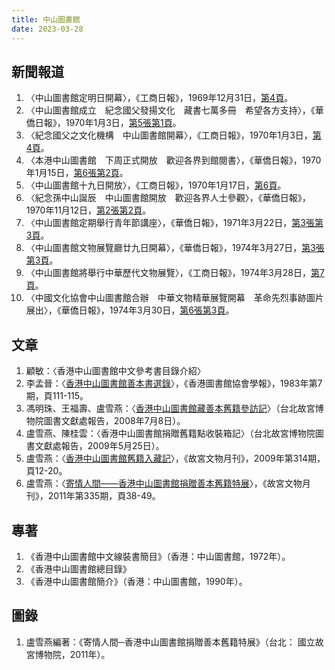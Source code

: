 ```yaml
---
title: 中山圖書館
date: 2023-03-28
---
```

<adsense></adsense>

## 新聞報道
1. 〈中山圖書館定明日開幕〉，《工商日報》，1969年12月31日，[第4頁](https://mmis.hkpl.gov.hk/coverpage/-/coverpage/view?_coverpage_WAR_mmisportalportlet_hsf=%E4%B8%AD%E5%B1%B1%E5%9C%96%E6%9B%B8%E9%A4%A8&p_r_p_-1078056564_c=QF757YsWv5%2FYxWHIw1Z7kXdhk5LZROMB&_coverpage_WAR_mmisportalportlet_o=60&_coverpage_WAR_mmisportalportlet_actual_q=%28%20verbatim_dc.collection%3A%28%22Old%5C%20HK%5C%20Newspapers%22%29%20%29%20AND+%28%20%28%20allTermsMandatory%3A%28true%29%20OR+all_dc.title%3A%28%E4%B8%AD%E5%B1%B1%E5%9C%96%E6%9B%B8%E9%A4%A8%29%20OR+all_dc.creator%3A%28%E4%B8%AD%E5%B1%B1%E5%9C%96%E6%9B%B8%E9%A4%A8%29%20OR+all_dc.contributor%3A%28%E4%B8%AD%E5%B1%B1%E5%9C%96%E6%9B%B8%E9%A4%A8%29%20OR+all_dc.subject%3A%28%E4%B8%AD%E5%B1%B1%E5%9C%96%E6%9B%B8%E9%A4%A8%29%20OR+fulltext%3A%28%E4%B8%AD%E5%B1%B1%E5%9C%96%E6%9B%B8%E9%A4%A8%29%20OR+all_dc.description%3A%28%E4%B8%AD%E5%B1%B1%E5%9C%96%E6%9B%B8%E9%A4%A8%29%20%29%20%29&_coverpage_WAR_mmisportalportlet_sort_order=asc&_coverpage_WAR_mmisportalportlet_sort_field=dc.publicationdate_bsort)。
2. 〈中山圖書館成立　紀念國父發揚文化　藏書七萬多冊　希望各方支持〉，《華僑日報》，1970年1月3日，[第5張第1頁](https://mmis.hkpl.gov.hk/coverpage/-/coverpage/view?_coverpage_WAR_mmisportalportlet_hsf=%E4%B8%AD%E5%B1%B1%E5%9C%96%E6%9B%B8%E9%A4%A8&p_r_p_-1078056564_c=QF757YsWv5%2Bh5KT9sfcXnNibVcL0%2Bh%2F2&_coverpage_WAR_mmisportalportlet_o=61&_coverpage_WAR_mmisportalportlet_actual_q=%28%20verbatim_dc.collection%3A%28%22Old%5C%20HK%5C%20Newspapers%22%29%20%29%20AND+%28%20%28%20allTermsMandatory%3A%28true%29%20OR+all_dc.title%3A%28%E4%B8%AD%E5%B1%B1%E5%9C%96%E6%9B%B8%E9%A4%A8%29%20OR+all_dc.creator%3A%28%E4%B8%AD%E5%B1%B1%E5%9C%96%E6%9B%B8%E9%A4%A8%29%20OR+all_dc.contributor%3A%28%E4%B8%AD%E5%B1%B1%E5%9C%96%E6%9B%B8%E9%A4%A8%29%20OR+all_dc.subject%3A%28%E4%B8%AD%E5%B1%B1%E5%9C%96%E6%9B%B8%E9%A4%A8%29%20OR+fulltext%3A%28%E4%B8%AD%E5%B1%B1%E5%9C%96%E6%9B%B8%E9%A4%A8%29%20OR+all_dc.description%3A%28%E4%B8%AD%E5%B1%B1%E5%9C%96%E6%9B%B8%E9%A4%A8%29%20%29%20%29&_coverpage_WAR_mmisportalportlet_sort_order=asc&_coverpage_WAR_mmisportalportlet_sort_field=dc.publicationdate_bsort)。
3. 〈紀念國父之文化機構　中山圖書館開幕〉，《工商日報》，1970年1月3日，[第4頁](https://mmis.hkpl.gov.hk/coverpage/-/coverpage/view?_coverpage_WAR_mmisportalportlet_hsf=%E4%B8%AD%E5%B1%B1%E5%9C%96%E6%9B%B8%E9%A4%A8&p_r_p_-1078056564_c=QF757YsWv5%2FYxWHIw1Z7kSJwg8rlkf6P&_coverpage_WAR_mmisportalportlet_o=62&_coverpage_WAR_mmisportalportlet_actual_q=%28%20verbatim_dc.collection%3A%28%22Old%5C%20HK%5C%20Newspapers%22%29%20%29%20AND+%28%20%28%20allTermsMandatory%3A%28true%29%20OR+all_dc.title%3A%28%E4%B8%AD%E5%B1%B1%E5%9C%96%E6%9B%B8%E9%A4%A8%29%20OR+all_dc.creator%3A%28%E4%B8%AD%E5%B1%B1%E5%9C%96%E6%9B%B8%E9%A4%A8%29%20OR+all_dc.contributor%3A%28%E4%B8%AD%E5%B1%B1%E5%9C%96%E6%9B%B8%E9%A4%A8%29%20OR+all_dc.subject%3A%28%E4%B8%AD%E5%B1%B1%E5%9C%96%E6%9B%B8%E9%A4%A8%29%20OR+fulltext%3A%28%E4%B8%AD%E5%B1%B1%E5%9C%96%E6%9B%B8%E9%A4%A8%29%20OR+all_dc.description%3A%28%E4%B8%AD%E5%B1%B1%E5%9C%96%E6%9B%B8%E9%A4%A8%29%20%29%20%29&_coverpage_WAR_mmisportalportlet_sort_order=asc&_coverpage_WAR_mmisportalportlet_sort_field=dc.publicationdate_bsort)。
4. 〈本港中山圖書館　下周正式開放　歡迎各界到館閱書〉，《華僑日報》，1970年1月15日，[第6張第2頁](https://mmis.hkpl.gov.hk/coverpage/-/coverpage/view?_coverpage_WAR_mmisportalportlet_hsf=%E4%B8%AD%E5%B1%B1%E5%9C%96%E6%9B%B8%E9%A4%A8&p_r_p_-1078056564_c=QF757YsWv5%2Bh5KT9sfcXnLkWRyFh676K&_coverpage_WAR_mmisportalportlet_o=63&_coverpage_WAR_mmisportalportlet_actual_q=%28%20verbatim_dc.collection%3A%28%22Old%5C%20HK%5C%20Newspapers%22%29%20%29%20AND+%28%20%28%20allTermsMandatory%3A%28true%29%20OR+all_dc.title%3A%28%E4%B8%AD%E5%B1%B1%E5%9C%96%E6%9B%B8%E9%A4%A8%29%20OR+all_dc.creator%3A%28%E4%B8%AD%E5%B1%B1%E5%9C%96%E6%9B%B8%E9%A4%A8%29%20OR+all_dc.contributor%3A%28%E4%B8%AD%E5%B1%B1%E5%9C%96%E6%9B%B8%E9%A4%A8%29%20OR+all_dc.subject%3A%28%E4%B8%AD%E5%B1%B1%E5%9C%96%E6%9B%B8%E9%A4%A8%29%20OR+fulltext%3A%28%E4%B8%AD%E5%B1%B1%E5%9C%96%E6%9B%B8%E9%A4%A8%29%20OR+all_dc.description%3A%28%E4%B8%AD%E5%B1%B1%E5%9C%96%E6%9B%B8%E9%A4%A8%29%20%29%20%29&_coverpage_WAR_mmisportalportlet_sort_order=asc&_coverpage_WAR_mmisportalportlet_sort_field=dc.publicationdate_bsort)。
5. 〈中山圖書館十九日開放〉，《工商日報》，1970年1月17日，[第6頁](https://mmis.hkpl.gov.hk/coverpage/-/coverpage/view?_coverpage_WAR_mmisportalportlet_hsf=%E4%B8%AD%E5%B1%B1%E5%9C%96%E6%9B%B8%E9%A4%A8&p_r_p_-1078056564_c=QF757YsWv5%2FYxWHIw1Z7kTa2Ti5lLD%2Ff&_coverpage_WAR_mmisportalportlet_o=64&_coverpage_WAR_mmisportalportlet_actual_q=%28%20verbatim_dc.collection%3A%28%22Old%5C%20HK%5C%20Newspapers%22%29%20%29%20AND+%28%20%28%20allTermsMandatory%3A%28true%29%20OR+all_dc.title%3A%28%E4%B8%AD%E5%B1%B1%E5%9C%96%E6%9B%B8%E9%A4%A8%29%20OR+all_dc.creator%3A%28%E4%B8%AD%E5%B1%B1%E5%9C%96%E6%9B%B8%E9%A4%A8%29%20OR+all_dc.contributor%3A%28%E4%B8%AD%E5%B1%B1%E5%9C%96%E6%9B%B8%E9%A4%A8%29%20OR+all_dc.subject%3A%28%E4%B8%AD%E5%B1%B1%E5%9C%96%E6%9B%B8%E9%A4%A8%29%20OR+fulltext%3A%28%E4%B8%AD%E5%B1%B1%E5%9C%96%E6%9B%B8%E9%A4%A8%29%20OR+all_dc.description%3A%28%E4%B8%AD%E5%B1%B1%E5%9C%96%E6%9B%B8%E9%A4%A8%29%20%29%20%29&_coverpage_WAR_mmisportalportlet_sort_order=asc&_coverpage_WAR_mmisportalportlet_sort_field=dc.publicationdate_bsort)。
6. 〈紀念孫中山誕辰　中山圖書館開放　歡迎各界人士參觀〉，《華僑日報》，1970年11月12日，[第2張第2頁](https://mmis.hkpl.gov.hk/coverpage/-/coverpage/view?_coverpage_WAR_mmisportalportlet_hsf=%E4%B8%AD%E5%B1%B1%E5%9C%96%E6%9B%B8%E9%A4%A8&p_r_p_-1078056564_c=QF757YsWv59IJkls4ouG328fnYbbJGka&_coverpage_WAR_mmisportalportlet_o=66&_coverpage_WAR_mmisportalportlet_actual_q=%28%20verbatim_dc.collection%3A%28%22Old%5C%20HK%5C%20Newspapers%22%29%20%29%20AND+%28%20%28%20allTermsMandatory%3A%28true%29%20OR+all_dc.title%3A%28%E4%B8%AD%E5%B1%B1%E5%9C%96%E6%9B%B8%E9%A4%A8%29%20OR+all_dc.creator%3A%28%E4%B8%AD%E5%B1%B1%E5%9C%96%E6%9B%B8%E9%A4%A8%29%20OR+all_dc.contributor%3A%28%E4%B8%AD%E5%B1%B1%E5%9C%96%E6%9B%B8%E9%A4%A8%29%20OR+all_dc.subject%3A%28%E4%B8%AD%E5%B1%B1%E5%9C%96%E6%9B%B8%E9%A4%A8%29%20OR+fulltext%3A%28%E4%B8%AD%E5%B1%B1%E5%9C%96%E6%9B%B8%E9%A4%A8%29%20OR+all_dc.description%3A%28%E4%B8%AD%E5%B1%B1%E5%9C%96%E6%9B%B8%E9%A4%A8%29%20%29%20%29&_coverpage_WAR_mmisportalportlet_sort_order=asc&_coverpage_WAR_mmisportalportlet_sort_field=dc.publicationdate_bsort)。
7. 〈中山圖書館定期舉行青年節講座〉，《華僑日報》，1971年3月22日，[第3張第3頁](https://mmis.hkpl.gov.hk/coverpage/-/coverpage/view?_coverpage_WAR_mmisportalportlet_hsf=%E4%B8%AD%E5%B1%B1%E5%9C%96%E6%9B%B8%E9%A4%A8&p_r_p_-1078056564_c=QF757YsWv59IJkls4ouG3%2FuTluKIaHii&_coverpage_WAR_mmisportalportlet_o=68&_coverpage_WAR_mmisportalportlet_actual_q=%28%20verbatim_dc.collection%3A%28%22Old%5C%20HK%5C%20Newspapers%22%29%20%29%20AND+%28%20%28%20allTermsMandatory%3A%28true%29%20OR+all_dc.title%3A%28%E4%B8%AD%E5%B1%B1%E5%9C%96%E6%9B%B8%E9%A4%A8%29%20OR+all_dc.creator%3A%28%E4%B8%AD%E5%B1%B1%E5%9C%96%E6%9B%B8%E9%A4%A8%29%20OR+all_dc.contributor%3A%28%E4%B8%AD%E5%B1%B1%E5%9C%96%E6%9B%B8%E9%A4%A8%29%20OR+all_dc.subject%3A%28%E4%B8%AD%E5%B1%B1%E5%9C%96%E6%9B%B8%E9%A4%A8%29%20OR+fulltext%3A%28%E4%B8%AD%E5%B1%B1%E5%9C%96%E6%9B%B8%E9%A4%A8%29%20OR+all_dc.description%3A%28%E4%B8%AD%E5%B1%B1%E5%9C%96%E6%9B%B8%E9%A4%A8%29%20%29%20%29&_coverpage_WAR_mmisportalportlet_sort_order=asc&_coverpage_WAR_mmisportalportlet_sort_field=dc.publicationdate_bsort)。
8. 〈中山圖書館文物展覽廳廿九日開幕〉，《華僑日報》，1974年3月27日，[第3張第3頁](https://mmis.hkpl.gov.hk/coverpage/-/coverpage/view?_coverpage_WAR_mmisportalportlet_hsf=%E4%B8%AD%E5%B1%B1%E5%9C%96%E6%9B%B8%E9%A4%A8&p_r_p_-1078056564_c=QF757YsWv5%2FN7%2BiABUlxsWZ%2FXhMVt1EB&_coverpage_WAR_mmisportalportlet_o=70&_coverpage_WAR_mmisportalportlet_actual_q=%28%20verbatim_dc.collection%3A%28%22Old%5C%20HK%5C%20Newspapers%22%29%20%29%20AND+%28%20%28%20allTermsMandatory%3A%28true%29%20OR+all_dc.title%3A%28%E4%B8%AD%E5%B1%B1%E5%9C%96%E6%9B%B8%E9%A4%A8%29%20OR+all_dc.creator%3A%28%E4%B8%AD%E5%B1%B1%E5%9C%96%E6%9B%B8%E9%A4%A8%29%20OR+all_dc.contributor%3A%28%E4%B8%AD%E5%B1%B1%E5%9C%96%E6%9B%B8%E9%A4%A8%29%20OR+all_dc.subject%3A%28%E4%B8%AD%E5%B1%B1%E5%9C%96%E6%9B%B8%E9%A4%A8%29%20OR+fulltext%3A%28%E4%B8%AD%E5%B1%B1%E5%9C%96%E6%9B%B8%E9%A4%A8%29%20OR+all_dc.description%3A%28%E4%B8%AD%E5%B1%B1%E5%9C%96%E6%9B%B8%E9%A4%A8%29%20%29%20%29&_coverpage_WAR_mmisportalportlet_sort_order=asc&_coverpage_WAR_mmisportalportlet_sort_field=dc.publicationdate_bsort)。
9. 〈中山圖書館將舉行中華歷代文物展覽〉，《工商日報》，1974年3月28日，[第7頁](https://mmis.hkpl.gov.hk/coverpage/-/coverpage/view?_coverpage_WAR_mmisportalportlet_hsf=%E4%B8%AD%E5%B1%B1%E5%9C%96%E6%9B%B8%E9%A4%A8&p_r_p_-1078056564_c=QF757YsWv58ICqkf4NaDXjZ0bkmoEa%2FU&_coverpage_WAR_mmisportalportlet_o=71&_coverpage_WAR_mmisportalportlet_actual_q=%28%20verbatim_dc.collection%3A%28%22Old%5C%20HK%5C%20Newspapers%22%29%20%29%20AND+%28%20%28%20allTermsMandatory%3A%28true%29%20OR+all_dc.title%3A%28%E4%B8%AD%E5%B1%B1%E5%9C%96%E6%9B%B8%E9%A4%A8%29%20OR+all_dc.creator%3A%28%E4%B8%AD%E5%B1%B1%E5%9C%96%E6%9B%B8%E9%A4%A8%29%20OR+all_dc.contributor%3A%28%E4%B8%AD%E5%B1%B1%E5%9C%96%E6%9B%B8%E9%A4%A8%29%20OR+all_dc.subject%3A%28%E4%B8%AD%E5%B1%B1%E5%9C%96%E6%9B%B8%E9%A4%A8%29%20OR+fulltext%3A%28%E4%B8%AD%E5%B1%B1%E5%9C%96%E6%9B%B8%E9%A4%A8%29%20OR+all_dc.description%3A%28%E4%B8%AD%E5%B1%B1%E5%9C%96%E6%9B%B8%E9%A4%A8%29%20%29%20%29&_coverpage_WAR_mmisportalportlet_sort_order=asc&_coverpage_WAR_mmisportalportlet_sort_field=dc.publicationdate_bsort)。
10. 〈中國文化協會中山圖書館合辦　中華文物精華展覽開幕　革命先烈事跡圖片展出〉，《華僑日報》，1974年3月30日，[第6張第3頁](https://mmis.hkpl.gov.hk/coverpage/-/coverpage/view?_coverpage_WAR_mmisportalportlet_hsf=%E4%B8%AD%E5%B1%B1%E5%9C%96%E6%9B%B8%E9%A4%A8&p_r_p_-1078056564_c=QF757YsWv5%2FN7%2BiABUlxsXwFmz7qg%2FYD&_coverpage_WAR_mmisportalportlet_o=72&_coverpage_WAR_mmisportalportlet_actual_q=%28%20verbatim_dc.collection%3A%28%22Old%5C%20HK%5C%20Newspapers%22%29%20%29%20AND+%28%20%28%20allTermsMandatory%3A%28true%29%20OR+all_dc.title%3A%28%E4%B8%AD%E5%B1%B1%E5%9C%96%E6%9B%B8%E9%A4%A8%29%20OR+all_dc.creator%3A%28%E4%B8%AD%E5%B1%B1%E5%9C%96%E6%9B%B8%E9%A4%A8%29%20OR+all_dc.contributor%3A%28%E4%B8%AD%E5%B1%B1%E5%9C%96%E6%9B%B8%E9%A4%A8%29%20OR+all_dc.subject%3A%28%E4%B8%AD%E5%B1%B1%E5%9C%96%E6%9B%B8%E9%A4%A8%29%20OR+fulltext%3A%28%E4%B8%AD%E5%B1%B1%E5%9C%96%E6%9B%B8%E9%A4%A8%29%20OR+all_dc.description%3A%28%E4%B8%AD%E5%B1%B1%E5%9C%96%E6%9B%B8%E9%A4%A8%29%20%29%20%29&_coverpage_WAR_mmisportalportlet_sort_order=asc&_coverpage_WAR_mmisportalportlet_sort_field=dc.publicationdate_bsort)。
## 文章
1. 顧敏：〈香港中山圖書館中文參考書目錄介紹〉
2. 李孟晉：〈[香港中山圖書館善本書選錄](https://digitalrepository.lib.hku.hk/catalog/2j62z367w#?c=&m=&s=&cv=&xywh=-187%2C31%2C2541%2C1764)〉，《香港圖書館協會學報》，1983年第7期，頁111-115。
3. 馮明珠、王福壽、盧雪燕：〈[香港中山圖書館藏善本舊籍參訪記](https://report.nat.gov.tw/ReportFront/PageSystem/reportFileDownload/C09701144/001)〉（台北故宮博物院圖書文獻處報告，2008年7月8日）。
4. 盧雪燕、陳桂雲：〈香港中山圖書館捐贈舊籍點收裝箱記〉（台北故宮博物院圖書文獻處報告，2009年5月25日）。
5. 盧雪燕：〈[香港中山圖書館舊籍入藏記](https://theme.npm.edu.tw/Academic/ChineseArtDownload.ashx?bid=5196&eid=440)〉，《故宮文物月刊》，2009年第314期，頁12-20。
6. 盧雪燕：〈[寄情人間——香港中山圖書館捐贈善本舊籍特展](https://theme.npm.edu.tw/Academic/ChineseArtDownload.ashx?bid=3067&eid=440)〉，《故宮文物月刊》，2011年第335期，頁38-49。
## 專著
1. 《香港中山圖書館中文線裝書簡目》（香港：中山圖書館，1972年）。
2. 《香港中山圖書館總目錄》
3. 《香港中山圖書館簡介》（香港：中山圖書館，1990年）。
## 圖錄
1. 盧雪燕編著：《寄情人間─香港中山圖書館捐贈善本舊籍特展》（台北： 國立故宮博物院，2011年）。